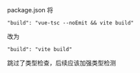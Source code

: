 package.json
将
```
"build": "vue-tsc --noEmit && vite build"
```
改为
```
"build": "vite build"
```
跳过了类型检查，后续应该加强类型检测